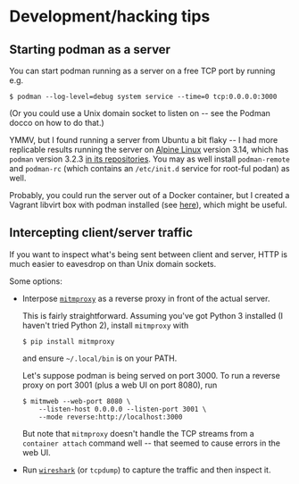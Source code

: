 # Development/hacking tips

## Starting podman as a server

You can start podman running as a server on a free TCP port by running e.g.

```
$ podman --log-level=debug system service --time=0 tcp:0.0.0.0:3000
```

(Or you could use a Unix domain socket to listen on -- see the Podman
docco on how to do that.)

YMMV, but I found running a server from Ubuntu a bit flaky -- I
had more replicable results running the server on
[Alpine Linux][alpine] version 3.14, which has `podman` version 3.2.3
[in its repositories][pod-v-3.2.3]. You may as well install
`podman-remote` and `podman-rc` (which contains an `/etc/init.d`
service for root-ful podan) as well.

[alpine]: https://www.alpinelinux.org
[pod-v-3.2.3]: https://pkgs.alpinelinux.org/packages?name=podman*&branch=v3.14&arch=x86_64

Probably, you could run the server out of a Docker container,
but I created a Vagrant libvirt box with podman installed
(see [here][vagrant-podman]), which might be useful.

[vagrant-podman]: https://github.com/phlummox/vagrant-podman

## Intercepting client/server traffic

If you want to inspect what's being sent between client and server, HTTP
is much easier to eavesdrop on than Unix domain sockets.

Some options:

- Interpose [`mitmproxy`][mitmproxy] as a reverse proxy in front of the
  actual server.

  This is fairly straightforward. Assuming you've got Python 3 installed (I
  haven't tried Python 2), install `mitmproxy` with

  ```
  $ pip install mitmproxy
  ```

  and ensure `~/.local/bin` is on your PATH.

  Let's suppose podman is being served on port 3000. To run a reverse proxy
  on port 3001 (plus a web UI on port 8080), run

  ```
  $ mitmweb --web-port 8080 \
      --listen-host 0.0.0.0 --listen-port 3001 \
      --mode reverse:http://localhost:3000
  ```

  But note that `mitmproxy` doesn't handle the TCP streams
  from a `container attach` command well -- that seemed to
  cause errors in the web UI.

- Run [`wireshark`][wireshark] (or `tcpdump`) to capture the traffic and then inspect it.

[mitmproxy]: https://mitmproxy.org
[wireshark]: https://www.wireshark.org



